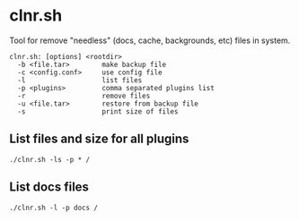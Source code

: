 # clnr.sh

Tool for remove "needless" (docs, cache, backgrounds, etc) files in system.

```
clnr.sh: [options] <rootdir>
  -b <file.tar>        make backup file
  -c <config.conf>     use config file
  -l                   list files
  -p <plugins>         comma separated plugins list
  -r                   remove files
  -u <file.tar>        restore from backup file
  -s                   print size of files
```

## List files and size for all plugins

```
./clnr.sh -ls -p * /
```

## List docs files

```
./clnr.sh -l -p docs /
```
